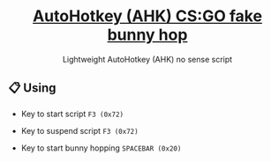 <h1 align="center">
  <a href="https://github.com/ahkcsgo/bhop">
    AutoHotkey (AHK) CS:GO fake bunny hop
  </a>
</h1>

<p align="center">
  Lightweight AutoHotkey (AHK) no sense script
</p>

## 📋 Using

* Key to start script ```F3 (0x72)```

* Key to suspend script ```F3 (0x72)```

* Key to start bunny hopping ```SPACEBAR (0x20)```
